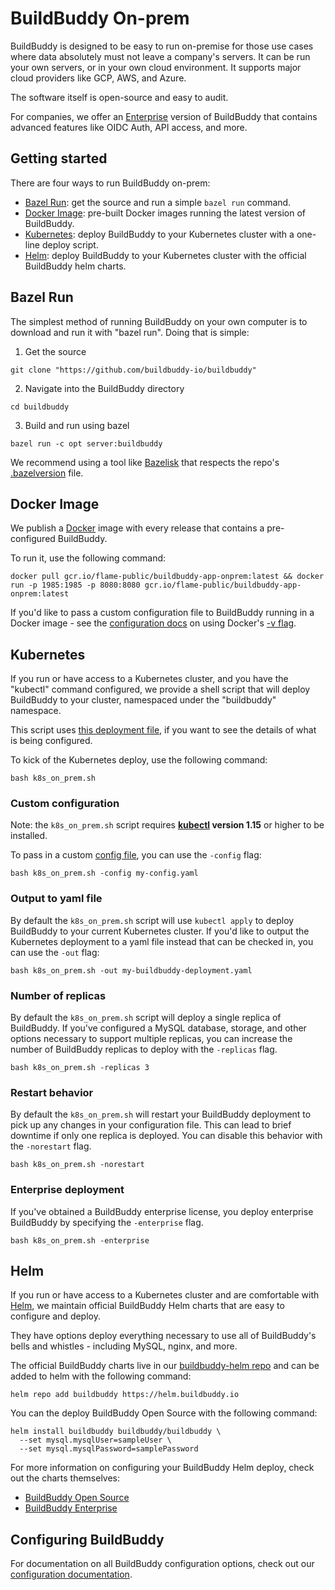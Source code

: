 <!--
{
  "name": "On-prem",
  "category": "5eeba6a6c5230e48eea60f18",
  "priority": 800
}
-->

# BuildBuddy On-prem

BuildBuddy is designed to be easy to run on-premise for those use cases where data absolutely must not leave a company's servers. It can be run your own servers, or in your own cloud environment. It supports major cloud providers like GCP, AWS, and Azure.

The software itself is open-source and easy to audit.

For companies, we offer an [Enterprise](enterprise.md) version of BuildBuddy that contains advanced features like OIDC Auth, API access, and more.

## Getting started

There are four ways to run BuildBuddy on-prem:

- [Bazel Run](#bazel-run): get the source and run a simple `bazel run` command.
- [Docker Image](#docker-image): pre-built Docker images running the latest version of BuildBuddy.
- [Kubernetes](#kubernetes): deploy BuildBuddy to your Kubernetes cluster with a one-line deploy script.
- [Helm](#helm): deploy BuildBuddy to your Kubernetes cluster with the official BuildBuddy helm charts.

## Bazel Run

The simplest method of running BuildBuddy on your own computer is to download and run it with "bazel run". Doing that is simple:

1. Get the source
 
  ```
  git clone "https://github.com/buildbuddy-io/buildbuddy"
  ```

2. Navigate into the BuildBuddy directory

  ```
  cd buildbuddy
  ```

3. Build and run using bazel

  ```
  bazel run -c opt server:buildbuddy
  ```
We recommend using a tool like [Bazelisk](https://github.com/bazelbuild/bazelisk) that respects the repo's [.bazelversion](https://github.com/buildbuddy-io/buildbuddy/blob/master/.bazelversion) file.

## Docker Image

We publish a [Docker](https://www.docker.com/) image with every release that contains a pre-configured BuildBuddy. 

To run it, use the following command:

```
docker pull gcr.io/flame-public/buildbuddy-app-onprem:latest && docker run -p 1985:1985 -p 8080:8080 gcr.io/flame-public/buildbuddy-app-onprem:latest
```

If you'd like to pass a custom configuration file to BuildBuddy running in a Docker image - see the [configuration docs](config.md) on using Docker's [-v flag](https://docs.docker.com/storage/volumes/).

## Kubernetes

If you run or have access to a Kubernetes cluster, and you have the "kubectl" command configured, we provide a shell script that will deploy BuildBuddy to your cluster, namespaced under the "buildbuddy" namespace.

This script uses [this deployment file](https://github.com/buildbuddy-io/buildbuddy/blob/master/deployment/buildbuddy-app.onprem.yaml), if you want to see the details of what is being configured.

To kick of the Kubernetes deploy, use the following command:
```
bash k8s_on_prem.sh
```

### Custom configuration

Note: the `k8s_on_prem.sh` script requires **[kubectl](https://kubernetes.io/docs/tasks/tools/install-kubectl/) version 1.15** or higher to be installed.

To pass in a custom [config file](config.md), you can use the `-config` flag:
```
bash k8s_on_prem.sh -config my-config.yaml
```

### Output to yaml file

By default the `k8s_on_prem.sh` script will use `kubectl apply` to deploy BuildBuddy to your current Kubernetes cluster. If you'd like to output the Kubernetes deployment to a yaml file instead that can be checked in, you can use the `-out` flag:
```
bash k8s_on_prem.sh -out my-buildbuddy-deployment.yaml
```

### Number of replicas

By default the `k8s_on_prem.sh` script will deploy a single replica of BuildBuddy. If you've configured a MySQL database, storage, and other options necessary to support multiple replicas, you can increase the number of BuildBuddy replicas to deploy with the `-replicas` flag.
```
bash k8s_on_prem.sh -replicas 3
```

### Restart behavior

By default the `k8s_on_prem.sh` will restart your BuildBuddy deployment to pick up any changes in your configuration file. This can lead to brief downtime if only one replica is deployed. You can disable this behavior with the `-norestart` flag.
```
bash k8s_on_prem.sh -norestart
```

### Enterprise deployment

If you've obtained a BuildBuddy enterprise license, you deploy enterprise BuildBuddy by specifying the `-enterprise` flag.
```
bash k8s_on_prem.sh -enterprise
```


## Helm

If you run or have access to a Kubernetes cluster and are comfortable with [Helm](https://helm.sh/), we maintain official BuildBuddy Helm charts that are easy to configure and deploy.

They have options deploy everything necessary to use all of BuildBuddy's bells and whistles - including MySQL, nginx, and more.

The official BuildBuddy charts live in our [buildbuddy-helm repo](https://github.com/buildbuddy-io/buildbuddy-helm) and can be added to helm with the following command:
```
helm repo add buildbuddy https://helm.buildbuddy.io
```

You can the deploy BuildBuddy Open Source with the following command:
```
helm install buildbuddy buildbuddy/buildbuddy \
  --set mysql.mysqlUser=sampleUser \
  --set mysql.mysqlPassword=samplePassword
```

For more information on configuring your BuildBuddy Helm deploy, check out the charts themselves:
- [BuildBuddy Open Source](https://github.com/buildbuddy-io/buildbuddy-helm/tree/master/charts/buildbuddy)
- [BuildBuddy Enterprise](https://github.com/buildbuddy-io/buildbuddy-helm/tree/master/charts/buildbuddy-enterprise)

## Configuring BuildBuddy

For documentation on all BuildBuddy configuration options, check out our [configuration documentation](config.md).

